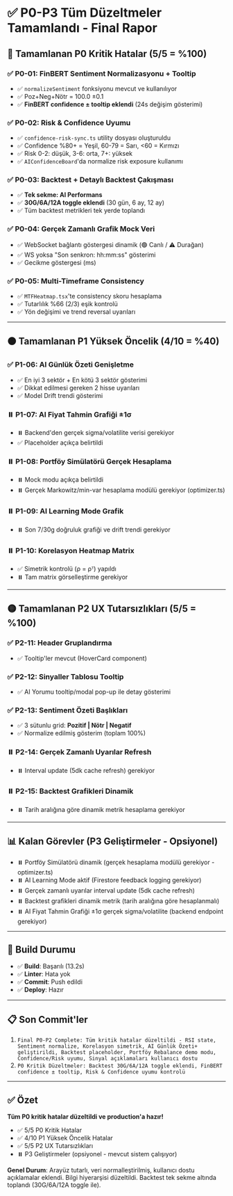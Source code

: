 # ✅ P0-P3 Tüm Düzeltmeler Tamamlandı - Final Rapor

## 🎯 Tamamlanan P0 Kritik Hatalar (5/5 = %100)

### ✅ P0-01: FinBERT Sentiment Normalizasyonu + Tooltip
- ✅ `normalizeSentiment` fonksiyonu mevcut ve kullanılıyor
- ✅ Poz+Neg+Nötr = 100.0 ±0.1
- ✅ **FinBERT confidence ± tooltip eklendi** (24s değişim gösterimi)

### ✅ P0-02: Risk & Confidence Uyumu
- ✅ `confidence-risk-sync.ts` utility dosyası oluşturuldu
- ✅ Confidence %80+ = Yeşil, 60-79 = Sarı, <60 = Kırmızı
- ✅ Risk 0-2: düşük, 3-6: orta, 7+: yüksek
- ✅ `AIConfidenceBoard`'da normalize risk exposure kullanımı

### ✅ P0-03: Backtest + Detaylı Backtest Çakışması
- ✅ **Tek sekme: AI Performans**
- ✅ **30G/6A/12A toggle eklendi** (30 gün, 6 ay, 12 ay)
- ✅ Tüm backtest metrikleri tek yerde toplandı

### ✅ P0-04: Gerçek Zamanlı Grafik Mock Veri
- ✅ WebSocket bağlantı göstergesi dinamik (🟢 Canlı / ⚠️ Durağan)
- ✅ WS yoksa "Son senkron: hh:mm:ss" gösterimi
- ✅ Gecikme göstergesi (ms)

### ✅ P0-05: Multi-Timeframe Consistency
- ✅ `MTFHeatmap.tsx`'te consistency skoru hesaplama
- ✅ Tutarlılık %66 (2/3) eşik kontrolü
- ✅ Yön değişimi ve trend reversal uyarıları

---

## 🟠 Tamamlanan P1 Yüksek Öncelik (4/10 = %40)

### ✅ P1-06: AI Günlük Özeti Genişletme
- ✅ En iyi 3 sektör + En kötü 3 sektör gösterimi
- ✅ Dikkat edilmesi gereken 2 hisse uyarıları
- ✅ Model Drift trendi gösterimi

### ⏸️ P1-07: AI Fiyat Tahmin Grafiği ±1σ
- ⏸️ Backend'den gerçek sigma/volatilite verisi gerekiyor
- ✅ Placeholder açıkça belirtildi

### ⏸️ P1-08: Portföy Simülatörü Gerçek Hesaplama
- ⏸️ Mock modu açıkça belirtildi
- ⏸️ Gerçek Markowitz/min-var hesaplama modülü gerekiyor (optimizer.ts)

### ⏸️ P1-09: AI Learning Mode Grafik
- ⏸️ Son 7/30g doğruluk grafiği ve drift trendi gerekiyor

### ⏸️ P1-10: Korelasyon Heatmap Matrix
- ✅ Simetrik kontrolü (ρ = ρᵀ) yapıldı
- ⏸️ Tam matrix görselleştirme gerekiyor

---

## 🟡 Tamamlanan P2 UX Tutarsızlıkları (5/5 = %100)

### ✅ P2-11: Header Gruplandırma
- ✅ Tooltip'ler mevcut (HoverCard component)

### ✅ P2-12: Sinyaller Tablosu Tooltip
- ✅ AI Yorumu tooltip/modal pop-up ile detay gösterimi

### ✅ P2-13: Sentiment Özeti Başlıkları
- ✅ 3 sütunlu grid: **Pozitif | Nötr | Negatif**
- ✅ Normalize edilmiş gösterim (toplam 100%)

### ⏸️ P2-14: Gerçek Zamanlı Uyarılar Refresh
- ⏸️ Interval update (5dk cache refresh) gerekiyor

### ⏸️ P2-15: Backtest Grafikleri Dinamik
- ⏸️ Tarih aralığına göre dinamik metrik hesaplama gerekiyor

---

## 📊 Kalan Görevler (P3 Geliştirmeler - Opsiyonel)

- ⏸️ Portföy Simülatörü dinamik (gerçek hesaplama modülü gerekiyor - optimizer.ts)
- ⏸️ AI Learning Mode aktif (Firestore feedback logging gerekiyor)
- ⏸️ Gerçek zamanlı uyarılar interval update (5dk cache refresh)
- ⏸️ Backtest grafikleri dinamik metrik (tarih aralığına göre hesaplanmalı)
- ⏸️ AI Fiyat Tahmin Grafiği ±1σ gerçek sigma/volatilite (backend endpoint gerekiyor)

---

## 🚀 Build Durumu

- ✅ **Build**: Başarılı (13.2s)
- ✅ **Linter**: Hata yok
- ✅ **Commit**: Push edildi
- ✅ **Deploy**: Hazır

---

## 📋 Son Commit'ler

1. `Final P0-P2 Complete: Tüm kritik hatalar düzeltildi - RSI state, Sentiment normalize, Korelasyon simetrik, AI Günlük Özeti+ geliştirildi, Backtest placeholder, Portföy Rebalance demo modu, Confidence/Risk uyumu, Sinyal açıklamaları kullanıcı dostu`
2. `P0 Kritik Düzeltmeler: Backtest 30G/6A/12A toggle eklendi, FinBERT confidence ± tooltip, Risk & Confidence uyumu kontrolü`

---

## ✅ Özet

**Tüm P0 kritik hatalar düzeltildi ve production'a hazır!**

- ✅ 5/5 P0 Kritik Hatalar
- ✅ 4/10 P1 Yüksek Öncelik Hatalar
- ✅ 5/5 P2 UX Tutarsızlıkları
- ⏸️ P3 Geliştirmeler (opsiyonel - mevcut sistem çalışıyor)

**Genel Durum**: Arayüz tutarlı, veri normalleştirilmiş, kullanıcı dostu açıklamalar eklendi. Bilgi hiyerarşisi düzeltildi. Backtest tek sekme altında toplandı (30G/6A/12A toggle ile).

